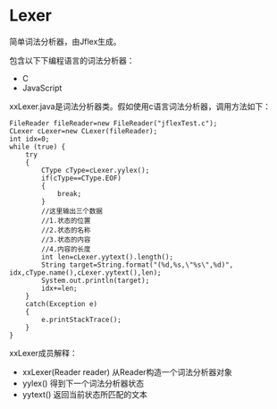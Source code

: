 # Lexer

简单词法分析器，由Jflex生成。

包含以下下编程语言的词法分析器：
* C
* JavaScript


xxLexer.java是词法分析器类。假如使用c语言词法分析器，调用方法如下：

```
FileReader fileReader=new FileReader("jflexTest.c");
CLexer cLexer=new CLexer(fileReader);
int idx=0;
while (true) {
	try
	{
		CType cType=cLexer.yylex();
		if(cType==CType.EOF)
		{
			break;
		}
		//这里输出三个数据
		//1.状态的位置
		//2.状态的名称
		//3.状态的内容
		//4.内容的长度
		int len=cLexer.yytext().length();
		String target=String.format("(%d,%s,\"%s\",%d)", idx,cType.name(),cLexer.yytext(),len);
		System.out.println(target);
		idx+=len;
	}
	catch(Exception e)
	{
		e.printStackTrace();
	}
}
```
xxLexer成员解释：
* xxLexer(Reader reader) 从Reader构造一个词法分析器对象
* yylex()  得到下一个词法分析器状态
* yytext()	返回当前状态所匹配的文本